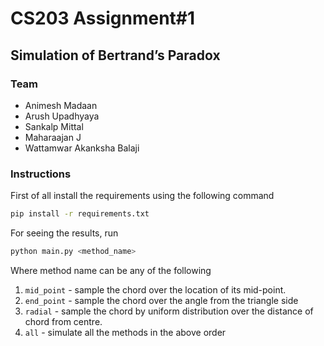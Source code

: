 # CS203 Assignment#1

## Simulation of Bertrand’s Paradox

### Team
- Animesh Madaan
- Arush Upadhyaya
- Sankalp Mittal
- Maharaajan J
- Wattamwar Akanksha Balaji

### Instructions
First of all install the requirements using the following command
```bash
pip install -r requirements.txt
```

For seeing the results, run 
```bash
python main.py <method_name>
``` 
Where method name can be any of the following 
1. `mid_point` - sample the chord over the location of its mid-point. 
2. `end_point` - sample the chord over the angle from the triangle side
3. `radial` - sample the chord by uniform distribution over the distance of chord from centre.
4. `all` - simulate all the methods in the above order

